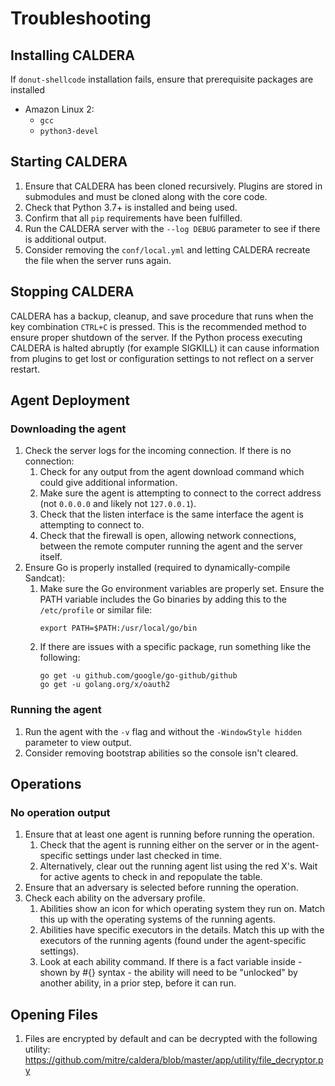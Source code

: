# Troubleshooting

## Installing CALDERA

If `donut-shellcode` installation fails, ensure that prerequisite packages are installed
  - Amazon Linux 2:
    - `gcc`
    - `python3-devel`

## Starting CALDERA

1. Ensure that CALDERA has been cloned recursively. Plugins are stored in submodules and must be cloned along with the core code.
1. Check that Python 3.7+ is installed and being used. 
1. Confirm that all `pip` requirements have been fulfilled.
1. Run the CALDERA server with the `--log DEBUG` parameter to see if there is additional output.
1. Consider removing the `conf/local.yml` and letting CALDERA recreate the file when the server runs again.

## Stopping CALDERA

CALDERA has a backup, cleanup, and save procedure that runs when the key combination `CTRL+C` is pressed. This is the recommended method to ensure proper shutdown of the server. If the Python process executing CALDERA is halted abruptly (for example SIGKILL) it can cause information from plugins to get lost or configuration settings to not reflect on a server restart. 

## Agent Deployment

### Downloading the agent

1. Check the server logs for the incoming connection. If there is no connection:
   1. Check for any output from the agent download command which could give additional information.
   1. Make sure the agent is attempting to connect to the correct address (not `0.0.0.0` and likely not `127.0.0.1`).
   1. Check that the listen interface is the same interface the agent is attempting to connect to.
   1. Check that the firewall is open, allowing network connections, between the remote computer running the agent and the server itself.
1. Ensure Go is properly installed (required to dynamically-compile Sandcat):
   1. Make sure the Go environment variables are properly set. Ensure the PATH variable includes the Go binaries by adding this to the `/etc/profile` or similar file: 
      ```
      export PATH=$PATH:/usr/local/go/bin
      ```
   2. If there are issues with a specific package, run something like the following:
      ```
      go get -u github.com/google/go-github/github
      go get -u golang.org/x/oauth2
      ```

### Running the agent

1. Run the agent with the `-v` flag and without the `-WindowStyle hidden` parameter to view output.
1. Consider removing bootstrap abilities so the console isn't cleared.

## Operations

### No operation output

1. Ensure that at least one agent is running before running the operation.
   1. Check that the agent is running either on the server or in the agent-specific settings under last checked in time.
   1. Alternatively, clear out the running agent list using the red X's. Wait for active agents to check in and repopulate the table.
1. Ensure that an adversary is selected before running the operation.
1. Check each ability on the adversary profile.
   1. Abilities show an icon for which operating system they run on. Match this up with the operating systems of the running agents.
   1. Abilities have specific executors in the details. Match this up with the executors of the running agents (found under the agent-specific settings).
   1. Look at each ability command. If there is a fact variable inside - shown by #{} syntax - the ability will need to be "unlocked" by another ability, in a prior step, before it can run. 

## Opening Files

1. Files are encrypted by default and can be decrypted with the following utility: <https://github.com/mitre/caldera/blob/master/app/utility/file_decryptor.py> 
